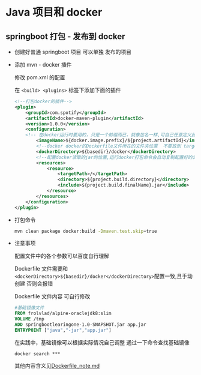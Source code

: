 # Java 项目和 docker

## springboot 打包 - 发布到 docker

- 创建好普通 springboot 项目 可以单独 发布的项目

- 添加 mvn - docker 插件

  修改 pom.xml 的配置

  在 `<build> <plugins>` 标签下添加下面的插件

  ```xml
  <!--打包docker的插件-->
  <plugin>
      <groupId>com.spotify</groupId>
      <artifactId>docker-maven-plugin</artifactId>
      <version>1.0.0</version>
      <configuration>
      <!-- 在docker运行时要用的，只是一个前缀而已，就像包名一样,可自己任意定义此名称 -->
          <imageName>${docker.image.prefix}/${project.artifactId}</imageName>
          <!--docker docker的Dockerfile文件所在的文件夹位置  不要放到 target中 因为mvn clean 会清理 Dockerfile文件 这个文件需自己创建 -->
          <dockerDirectory>${basedir}/docker</dockerDirectory>
          <!--配置docker读取的jar的位置,运行docker打包命令会自动复制配置好的源码jar包到指定的Dockerfile位置-->
          <resources>
              <resource>
                  <targetPath>/</targetPath>
                  <directory>${project.build.directory}</directory>
                  <include>${project.build.finalName}.jar</include>
              </resource>
          </resources>
      </configuration>
  </plugin>
  ```

- 打包命令
  ```sh
  mvn clean package docker:build -Dmaven.test.skip=true
  ```
- 注意事项

  配置文件中的各个参数可以百度自行理解

  Dockerfile 文件需要和`<dockerDirectory>${basedir}/docker</dockerDirectory>`配置一致,且手动创建 否则会报错

  Dockerfile 文件内容 可自行修改

  ```dockerfile
  #基础镜像文件
  FROM frolvlad/alpine-oraclejdk8:slim
  VOLUME /tmp
  ADD springbootlearingone-1.0-SNAPSHOT.jar app.jar
  ENTRYPOINT ["java","-jar","app.jar"]
  ```

  在实践中，基础镜像可以根据实际情况自己调整 通过一下命令查找基础镜像

  `docker search ***`

  其他内容含义见[Dockerfile_note.md](Dockerfile_note.md)
